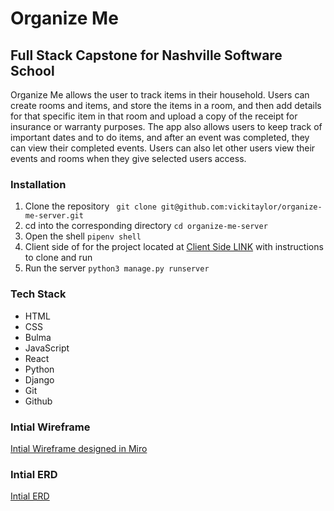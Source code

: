 # Organize Me
## Full Stack Capstone for Nashville Software School

Organize Me allows the user to track items in their household.  Users can create rooms and items, and store the items in a room, and then add details for that specific item in that room and upload a copy of the receipt for insurance or warranty purposes. The app also allows users to keep track of important dates and to do items, and after an event was completed, they can view their completed events.  Users can also let other users view their events and rooms when they give selected users access.  

### Installation

1) Clone the repository ` git clone git@github.com:vickitaylor/organize-me-server.git`
2) cd into the corresponding directory `cd organize-me-server`
3) Open the shell `pipenv shell` 
4) Client side of for the project located at [Client Side LINK](https://github.com/vickitaylor/organize-me-client) with instructions to clone and run
5) Run the server `python3 manage.py runserver`

### Tech Stack
* HTML
* CSS
* Bulma
* JavaScript
* React
* Python
* Django
* Git
* Github

### Intial Wireframe
[Intial Wireframe designed in Miro](https://miro.com/welcomeonboard/akV1cFBncUlNT1hRRnhZU2tGQ215WXNvWXlKblRpZ0FEbnJCREU5d1E5QnBtUjBQSXpiRTN3N2hjcFZIZk56Z3wzNDU4NzY0NTIzNTY5ODA2MzIzfDI=?share_link_id=71848341220)

### Intial ERD
[Intial ERD](https://drawsql.app/teams/nss-44/diagrams/organize-me)
